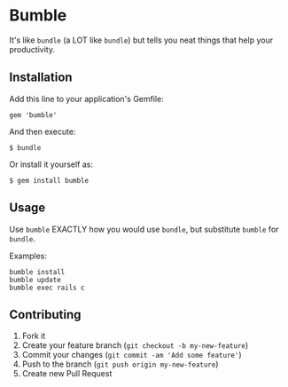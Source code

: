 # Bumble

It's like `bundle` (a LOT like `bundle`) but tells you neat things that help your productivity.

## Installation

Add this line to your application's Gemfile:

    gem 'bumble'

And then execute:

    $ bundle

Or install it yourself as:

    $ gem install bumble

## Usage

Use `bumble` EXACTLY how you would use `bundle`, but substitute `bumble` for `bundle`.

Examples:

    bumble install
    bumble update
    bumble exec rails c

## Contributing

1. Fork it
2. Create your feature branch (`git checkout -b my-new-feature`)
3. Commit your changes (`git commit -am 'Add some feature'`)
4. Push to the branch (`git push origin my-new-feature`)
5. Create new Pull Request
